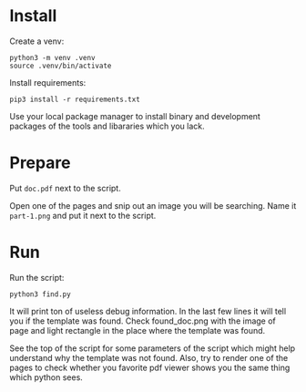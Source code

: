 # Install

Create a venv:

```
python3 -m venv .venv
source .venv/bin/activate
```

Install requirements:

```
pip3 install -r requirements.txt
```

Use your local package manager to install binary and development packages of the
tools and libararies which you lack.

# Prepare

Put `doc.pdf` next to the script.

Open one of the pages and snip out an image you will be searching. Name it `part-1.png`
and put it next to the script.

# Run

Run the script:

```
python3 find.py
```

It will print ton of useless debug information. In the last few lines it will tell you
if the template was found. Check found_doc.png with the image of page and light
rectangle in the place where the template was found.

See the top of the script for some parameters of the script which might help understand
why the template was not found. Also, try to render one of the pages to check whether
you favorite pdf viewer shows you the same thing which python sees.
